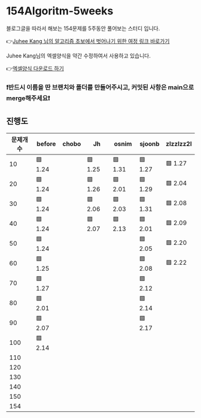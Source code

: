 # 154Algoritm-5weeks

블로그글을 따라서 해보는 154문제를 5주동안 풀어보는 스터디 입니다.

👉[Juhee Kang 님의 알고리즘 초보에서 벗어나기 위한 여정 링크 바로가기](https://claudiajkang.medium.com/%EC%95%8C%EA%B3%A0%EB%A6%AC%EC%A6%98-%EC%B4%88%EB%B3%B4%EC%97%90%EC%84%9C-%EB%B2%97%EC%96%B4%EB%82%98%EA%B8%B0-%EC%9C%84%ED%95%9C-%EC%97%AC%EC%A0%95-1ffb6bdfec6b)

Juhee Kang님의 엑셀양식을 약간 수정하여서 사용하고 있습니다.

👉[엑셀양식 다운로드 하기](https://docs.google.com/spreadsheets/d/1Bx27IJulthhpM04qbtuL0aAkX8psi5D4/edit?usp=sharing&ouid=113010703494073260482&rtpof=true&sd=true)

### ❗️반드시 이름을 딴 브랜치와 폴더를 만들어주시고, 커밋된 사항은 main으로 merge해주세요❗️

## 진행도

| 문제개수 | before  | chobo | Jh      | osnim   | sjoonb  | zlzzlzz2l |
| -------- | ------- | ----- | ------- | ------- | ------- | --------- |
| 10       | 🟩 1.24 |       | 🟩 1.25 | 🟩 1.31 | 🟩 1.27 | 🟩 1.27  |
| 20       | 🟩 1.24 |       | 🟩 1.26 | 🟩 2.01 | 🟩 1.29 | 🟩 2.04  |
| 30       | 🟩 1.24 |       | 🟩 2.06 | 🟩 2.03 | 🟩 1.31 | 🟩 2.08  |
| 40       | 🟩 1.24 |       | 🟩 2.07 | 🟩 2.13 | 🟩 2.01 | 🟩 2.09  |
| 50       | 🟩 1.24 |       |         |         | 🟩 2.05 |  🟩 2.20  |
| 60       | 🟩 1.25 |       |         |         | 🟩 2.08 |  🟩 2.22  |
| 70       | 🟩 1.27 |       |         |         | 🟩 2.12 |           |
| 80       | 🟩 2.01 |       |         |         | 🟩 2.14 |           |
| 90       | 🟩 2.07 |       |         |         | 🟩 2.17 |           |
| 100      | 🟩 2.14 |       |         |         |         |           |
| 110      |         |       |         |         |         |           |
| 120      |         |       |         |         |         |           |
| 130      |         |       |         |         |         |           |
| 140      |         |       |         |         |         |           |
| 150      |         |       |         |         |         |           |
| 154      |         |       |         |         |         |           |
